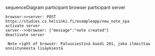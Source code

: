
sequenceDiagram
    participant browser
    participant server

    
    browser->>server: POST https://studies.cs.helsinki.fi/exampleapp/new_note_spa
    activate server
    server-->>browser: {"message":"note created"}
    deactivate server

     Note right of browser: Paluuviestinä koodi 201, joka ilmoittaa onnistuneesta lisäyksestä




